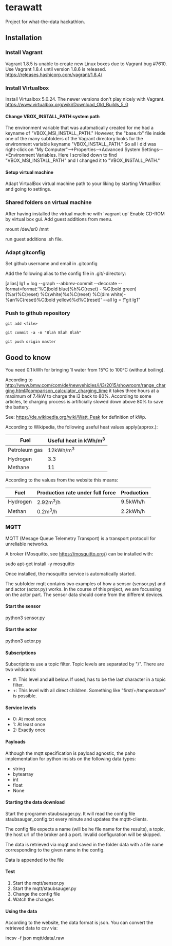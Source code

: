 # terawatt
Project for what-the-data hackathlon.


## Installation

### Install Vagrant

Vagrant 1.8.5 is unable to create new Linux boxes due to Vagrant bug #7610. 
Use Vagrant 1.8.4 until version 1.8.6 is released.
https://releases.hashicorp.com/vagrant/1.8.4/

### Install Virtualbox

Install Virtualbox 5.0.24. The newer versions don't play nicely with Vagrant.
https://www.virtualbox.org/wiki/Download_Old_Builds_5_0

#### Change VBOX_INSTALL_PATH system path

The environment variable that was automatically created for me had a keyname of "VBOX_MSI_INSTALL_PATH." However, the "base.rb" file inside one of the many subfolders of the Vagrant directory looks for the environment variable keyname "VBOX_INSTALL_PATH." So all I did was right-click on "My Computer"-->Properties-->Advanced System Settings-->Environment Variables. Here I scrolled down to find "VBOX_MSI_INSTALL_PATH" and I changed it to "VBOX_INSTALL_PATH."

#### Setup virtual machine

Adapt VirtualBox virtual machine path to your liking by starting VirtualBox and going to settings.

### Shared folders on virtual machine

After having installed the virtual machine with ´vagrant up´
Enable CD-ROM by virtual box gui. 
Add guest additions from menu. 

  mount /dev/sr0 /mnt

run guest additions .sh file.

### Adapt gitconfig ###

Set github username and email in .gitconfig

Add the following alias to the config file in .git/-directory:

  [alias]
    lg1 = log --graph --abbrev-commit --decorate --format=format:'%C(bold blue)%h%C(reset) - %C(bold green)(%ar)%C(reset) %C(white)%s%C(reset) %C(dim white)- %an%C(reset)%C(bold yellow)%d%C(reset)' --all
    lg = !"git lg1"

### Push to github repository

```git add <file>```

```git commit -a -m "Blah Blah Blah"```

```git push origin master```

## Good to know

You need 0.1 kWh for bringing 1l water from 15°C to 100°C (without boiling).

According to http://www.bmw.com/com/de/newvehicles/i/i3/2015/showroom/range_charging.html#comparison_calculator_charging_time it takes three hours at a maximum of 7.4kW to charge the i3 back to 80%. According to some articles, te charging process is artificially slowed down above 80% to save the battery.

See: https://de.wikipedia.org/wiki/Watt_Peak for definition of kWp.

According to Wikipedia, the following useful heat values apply(approx.):

|Fuel         |Useful heat in kWh/m<sup>3<sup>|
|-------------|-------------------------------|
|Petroleum gas|12kWh/m<sup>3</sup>            |
|Hydrogen     |3.3                            |
|Methane      |11                             |

According to the values from the website this means:

|Fuel         |Production rate under full force|Production|
|-------------|--------------------------------|----------|
|Hydrogen     |2.92m<sup>3</sup>/h             |9.5kWh/h  |
|Methan       |0.2m<sup>3</sup>/h              |2.2kWh/h  |

### MQTT

MQTT (Mesage Queue Telemetry Transport) is a transport protocoll for unreliable networks.

A broker (Mosquitto, see https://mosquitto.org/) can be installed with:

  sudo apt-get install -y mosquitto

Once installed, the mosquitto service is automatically started.

The subfolder mqtt contains two examples of how a sensor (sensor.py) and and actor (actor.py) works. In the course of this project, we are focussing on the actor part. The sensor data should come from the different devices.

#### Start the sensor

  python3 sensor.py

#### Start the actor

  python3 actor.py

#### Subscriptions

Subscriptions use a topic filter. Topic levels are separated by "/". There are two wildcards:

* #: This level and **all** below. If used, has to be the last character in a topic filter.
* +: This level with all direct children. Something like "first/+/temperature" is possible.

#### Service levels

* 0: At most once
* 1: At least once
* 2: Exactly once

#### Payloads

Although the mqtt specification is payload agnostic, the paho implementation for python insists on the following data types:

* string
* bytearray
* int
* float
* None

#### Starting the data download

Start the programm staubsauger.py. It will read the config file staubsauger_config.txt every minute and updates the mqttt-clients.

The config file expects a name (will be he file name for the results), a topic, the host url of the broker and a port. Invalid configuration will be skipped.

The data is retrieved via mqqt and saved in the folder data with a file name corresponding to the given name in the config.

Data is appended to the file

#### Test

1. Start the mqtt/sensor.py
2. Start the mqtt/staubsauger.py
3. Change the config file
4. Watch the changes

#### Using the data

According to the website, the data format is json. You can convert the retrieved data to csv via:

  incsv -f json mqtt/data/<name>.raw
